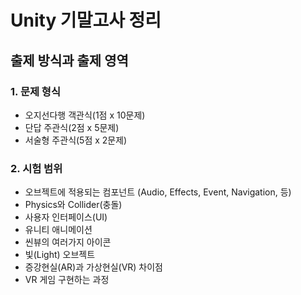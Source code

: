 # Unity 기말고사 정리
## 출제 방식과 출제 영역
### 1. 문제 형식
- 오지선다행 객관식(1점 x 10문제)
- 단답 주관식(2점 x 5문제)
- 서술형 주관식(5점 x 2문제)
### 2. 시험 범위
- 오브젝트에 적용되는 컴포넌트 (Audio, Effects, Event, Navigation, 등)
- Physics와 Collider(충돌)
- 사용자 인터페이스(UI)
- 유니티 애니메이션
- 씬뷰의 여러가지 아이콘
- 빛(Light) 오브젝트
- 증강현실(AR)과 가상현실(VR) 차이점
- VR 게임 구현하는 과정